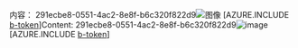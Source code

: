 <span data-ttu-id="22af4-101">内容： 291ecbe8-0551-4ac2-8e8f-b6c320f822d9![图像](c1dd34d1-fd56-4d74-b604-8547c54d69a1.png)
[AZURE.INCLUDE [b-token](e2002348-0327-4e6d-bcd3-de8f39fac578.md)]</span><span class="sxs-lookup"><span data-stu-id="22af4-101">Content: 291ecbe8-0551-4ac2-8e8f-b6c320f822d9![image](c1dd34d1-fd56-4d74-b604-8547c54d69a1.png)
[AZURE.INCLUDE [b-token](e2002348-0327-4e6d-bcd3-de8f39fac578.md)]</span></span>
